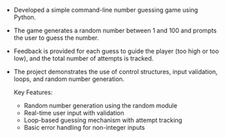 - Developed a simple command-line number guessing game using Python. 
- The game generates a random number between 1 and 100 and prompts the user to guess the number. 
- Feedback is provided for each guess to guide the player (too high or too low), and the total number of attempts is tracked. 
- The project demonstrates the use of control structures, input validation, loops, and random number generation.

  Key Features:
  - Random number generation using the random module
  - Real-time user input with validation
  - Loop-based guessing mechanism with attempt tracking
  - Basic error handling for non-integer inputs
